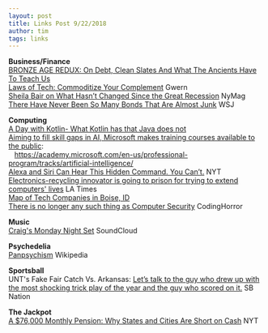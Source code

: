 ```yaml
---
layout: post
title: Links Post 9/22/2018
author: tim
tags: links
---
```


**Business/Finance**  
[BRONZE AGE REDUX: On Debt, Clean Slates And What The Ancients Have To Teach Us](http://michael-hudson.com/2018/04/bronze-age-redux/)  
[Laws of Tech: Commoditize Your Complement](https://www.gwern.net/Complement) Gwern   
[Sheila Bair on What Hasn’t Changed Since the Great Recession](http://nymag.com/daily/intelligencer/2018/08/sheila-bair-on-what-hasnt-changed-since-the-great-recession.html) NyMag   
[There Have Never Been So Many Bonds That Are Almost Junk](https://www.wsj.com/articles/there-have-never-been-so-many-bonds-that-are-almost-junk-1537466036?tesla=y) WSJ  

**Computing**  
[A Day with Kotlin- What Kotlin has that Java does not](https://itnext.io/a-day-with-kotlin-5a55eba1965e)  
[Aiming to fill skill gaps in AI, Microsoft makes training courses available to the public](https://blogs.microsoft.com/ai/microsoft-professional-program-ai/):  
&nbsp;&nbsp;&nbsp;https://academy.microsoft.com/en-us/professional-program/tracks/artificial-intelligence/  
[Alexa and Siri Can Hear This Hidden Command. You Can’t.](https://www.nytimes.com/2018/05/10/technology/alexa-siri-hidden-command-audio-attacks.html) NYT   
[Electronics-recycling innovator is going to prison for trying to extend computers' lives](http://www.latimes.com/business/technology/la-fi-tn-microsoft-copyright-20180426-story.html) LA Times  
[Map of Tech Companies in Boise, ID](https://www.google.com/maps/d/u/0/viewer?mid=1nNKoUeUyjujd4V6AxXOwGac6AMs&hl=en_US&ll=43.61216912295959%2C-116.23145497338868&z=12)  
[There is no longer any such thing as Computer Security](https://blog.codinghorror.com/there-is-no-longer-any-such-thing-as-computer-security/) CodingHorror  

**Music**  
[Craig's Monday Night Set](https://soundcloud.com/basschaperone/burning-man-2018-mighty-misfits-monday-night-set) SoundCloud  

**Psychedelia**  
[Panpsychism](https://en.wikipedia.org/wiki/Panpsychism#Contemporary) Wikipedia  

**Sportsball**  
UNT's Fake Fair Catch Vs. Arkansas: [Let’s talk to the guy who drew up with the most shocking trick play of the year and the guy who scored on it.](https://www.sbnation.com/college-football/2018/9/16/17864636/north-texas-fake-fair-catch-punt-return-td) SB Nation   

**The Jackpot**  
[A $76,000 Monthly Pension: Why States and Cities Are Short on Cash](https://www.nytimes.com/2018/04/14/business/pension-finance-oregon.html) NYT  

